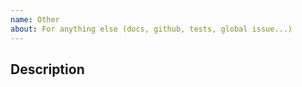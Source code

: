 ```yaml
---
name: Other
about: For anything else (docs, github, tests, global issue...)
---
```


## Description

<!-- Feel free not to respect the template, consider it blank -->
